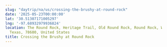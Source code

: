 ```yaml
---
slug: "daytrip/na/us/crossing-the-brushy-at-round-rock"
date: '2025-05-23T00:00:00'
lat: '30.51307171005297'
lng: '-97.68932979936824'
location: The Round Rock, Heritage Trail, Old Round Rock, Round Rock, Williamson County,
  Texas, 78680, United States
title: Crossing the Brushy at Round Rock
---
```



